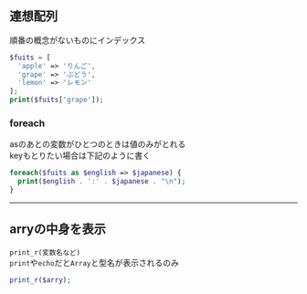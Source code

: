## 連想配列
順番の概念がないものにインデックス
```php
$fuits = [
  'apple' => 'りんご', 
  'grape' => 'ぶどう', 
  'lemon' => 'レモン'
];
print($fuits['grape']);
```
### foreach
asのあとの変数がひとつのときは値のみがとれる  
keyもとりたい場合は下記のように書く
```php
foreach($fuits as $english => $japanese) {
  print($english . ':' . $japanese . "\n");
}
```
***
## arryの中身を表示
`print_r(変数名など)`  
`print`や`echo`だと`Array`と型名が表示されるのみ
```php
print_r($arry);
```